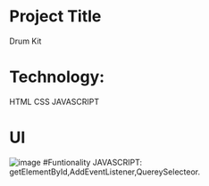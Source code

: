 # Project Title 
Drum Kit
# Technology:
HTML CSS JAVASCRIPT
# UI
![image](https://github.com/Animesh5106/weekly-test-2_js/assets/70014233/4fdb0087-9e72-4ab0-908e-9d0b849b1a63)
#Funtionality
JAVASCRIPT:
getElementById,AddEventListener,QuereySelecteor.
